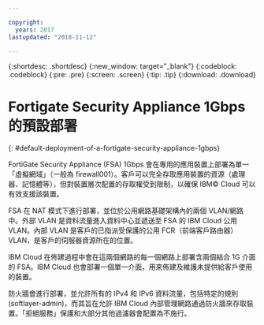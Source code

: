 ```yaml
---

copyright:
  years: 2017
lastupdated: "2018-11-12"

---
```


{:shortdesc: .shortdesc}
{:new_window: target="_blank"}
{:codeblock: .codeblock}
{:pre: .pre}
{:screen: .screen}
{:tip: .tip}
{:download: .download}

# Fortigate Security Appliance 1Gbps 的預設部署
{: #default-deployment-of-a-fortigate-security-appliance-1gbps}

FortiGate Security Appliance (FSA) 1Gbps 會在專用的應用裝置上部署為單一「虛擬網域」（一般為 firewall001）。客戶可以完全存取應用裝置的資源（處理器、記憶體等），但對裝置層次配置的存取權受到限制，以確保 IBM© Cloud 可以有效支援該裝置。

FSA 在 NAT 模式下進行部署，並位於公用網路基礎架構內的兩個 VLAN/網路中。外部 VLAN 是資料流量進入資料中心並遞送至 FSA 的 IBM Cloud 公用 VLAN。內部 VLAN 是客戶的已指派受保護的公用 FCR（前端客戶路由器）VLAN，是客戶的伺服器資源所在的位置。  

IBM Cloud 在佈建過程中會在這兩個網路的每一個網路上部署含兩個結合 1G 介面的 FSA。IBM Cloud 也會部署一個單一介面，用來佈建及維護未提供給客戶使用的裝置。

防火牆會進行部署，並允許所有的 IPv4 和 IPv6 資料流量，包括特定的規則 (softlayer-admin)，而其旨在允許 IBM Cloud 內部管理網路通過防火牆來存取裝置。「拒絕服務」保護和大部分其他過濾器會配置為不施行。
